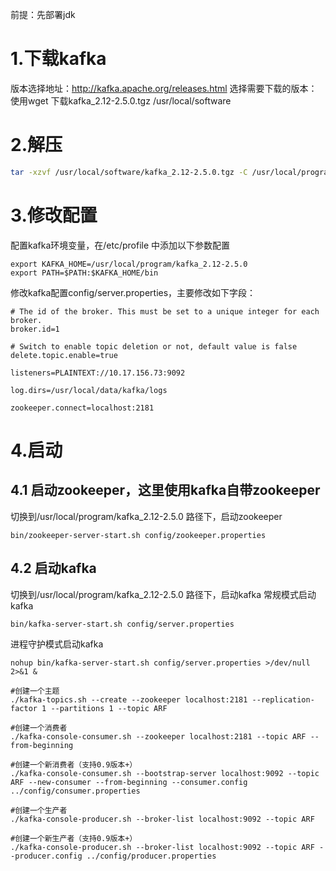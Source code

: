 前提：先部署jdk

# 1.下载kafka
版本选择地址：http://kafka.apache.org/releases.html 
选择需要下载的版本：使用wget 下载kafka_2.12-2.5.0.tgz /usr/local/software

# 2.解压
~~~bash
tar -xzvf /usr/local/software/kafka_2.12-2.5.0.tgz -C /usr/local/program
~~~

# 3.修改配置
配置kafka环境变量，在/etc/profile 中添加以下参数配置
~~~shell
export KAFKA_HOME=/usr/local/program/kafka_2.12-2.5.0
export PATH=$PATH:$KAFKA_HOME/bin
~~~
修改kafka配置config/server.properties，主要修改如下字段：
~~~shell
# The id of the broker. This must be set to a unique integer for each broker.
broker.id=1

# Switch to enable topic deletion or not, default value is false
delete.topic.enable=true

listeners=PLAINTEXT://10.17.156.73:9092

log.dirs=/usr/local/data/kafka/logs

zookeeper.connect=localhost:2181
~~~

# 4.启动
## 4.1 启动zookeeper，这里使用kafka自带zookeeper
切换到/usr/local/program/kafka_2.12-2.5.0 路径下，启动zookeeper
~~~shell
bin/zookeeper-server-start.sh config/zookeeper.properties
~~~

## 4.2 启动kafka
切换到/usr/local/program/kafka_2.12-2.5.0 路径下，启动kafka
常规模式启动kafka
~~~shell
bin/kafka-server-start.sh config/server.properties
~~~

进程守护模式启动kafka
~~~shell
nohup bin/kafka-server-start.sh config/server.properties >/dev/null 2>&1 &
~~~

~~~shell
#创建一个主题
./kafka-topics.sh --create --zookeeper localhost:2181 --replication-factor 1 --partitions 1 --topic ARF

#创建一个消费者
./kafka-console-consumer.sh --zookeeper localhost:2181 --topic ARF --from-beginning

#创建一个新消费者（支持0.9版本+）
./kafka-console-consumer.sh --bootstrap-server localhost:9092 --topic ARF --new-consumer --from-beginning --consumer.config ../config/consumer.properties

#创建一个生产者
./kafka-console-producer.sh --broker-list localhost:9092 --topic ARF

#创建一个新生产者（支持0.9版本+）
./kafka-console-producer.sh --broker-list localhost:9092 --topic ARF --producer.config ../config/producer.properties
~~~
